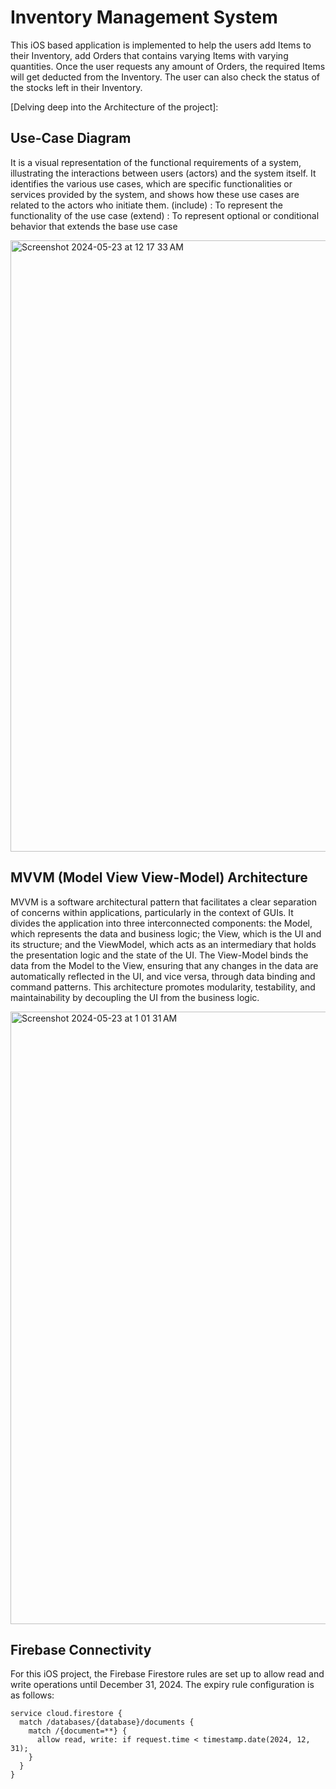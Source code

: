 # Inventory Management System

This iOS based application is implemented to help the users add Items to their Inventory, add Orders that contains varying Items with varying quantities. Once the user requests any amount of Orders, the required Items will get deducted from the Inventory. The user can also check the status of the stocks left in their Inventory.

[Delving deep into the Architecture of the project]:
## Use-Case Diagram

It is a visual representation of the functional requirements of a system, illustrating the interactions between users (actors) and the system itself. It identifies the various use cases, which are specific functionalities or services provided by the system, and shows how these use cases are related to the actors who initiate them.
(include) : To represent the functionality of the use case
(extend) : To represent optional or conditional behavior that extends the base use case

<img width="978" alt="Screenshot 2024-05-23 at 12 17 33 AM" src="https://github.com/agupt295/INVControl/assets/118144312/884d8ecb-d5d8-45ba-aa3f-6d3b6f1ae306">


## MVVM (Model View View-Model) Architecture

MVVM is a software architectural pattern that facilitates a clear separation of concerns within applications, particularly in the context of GUIs. It divides the application into three interconnected components: the Model, which represents the data and business logic; the View, which is the UI and its structure; and the ViewModel, which acts as an intermediary that holds the presentation logic and the state of the UI. The View-Model binds the data from the Model to the View, ensuring that any changes in the data are automatically reflected in the UI, and vice versa, through data binding and command patterns. This architecture promotes modularity, testability, and maintainability by decoupling the UI from the business logic.

<img width="980" alt="Screenshot 2024-05-23 at 1 01 31 AM" src="https://github.com/agupt295/INVControl/assets/118144312/8eb9bb40-a060-48a4-bba7-ea883350bf9d">


## Firebase Connectivity

For this iOS project, the Firebase Firestore rules are set up to allow read and write operations until December 31, 2024. The expiry rule configuration is as follows:

```firestore
service cloud.firestore {
  match /databases/{database}/documents {
    match /{document=**} {
      allow read, write: if request.time < timestamp.date(2024, 12, 31);
    }
  }
}

